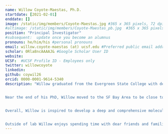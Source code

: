 ```yaml
---
name: Willow Coyote-Maestas, Ph.D.
startdate: [2021-02-01]
enddate: []
image: /static/img/members/Coyote-Maestas.jpg #365 x 365 pixels, 72 dpi
#altimage: /static/img/members/Coyote-Maestas_pb.jpg  #365 x 365 pixels, 72 dpi
position: "Principal Investigator"
#subsequent:  update once you become an alumnus
pronouns: he/him/his #personal pronouns
email: willow.coyote-maestas (at) ucsf.edu #Preferred public email address
scholar: 0Rla8ncAAAAJ& #Google Scholar User ID
website:
UCSF:  #UCSF Profile ID - Employees only
twitter: willowcoyote
linkedin:
github: coywil26
orcid: 0000-0001-9614-5340
description: "Willow graduated from the Evergreen State College with degrees in Chemistry and Environmental studies. As an undergraduate in [Dr. Anitra Ingalls’s](https://sites.google.com/view/anitra-ingalls) lab at the University of Washington, he studied how B vitamins mediate microbial interactions and diversity in the open ocean. For graduate school, Willow did his Ph.D. in [Dr. Daniel Schmidt’s](http://www.biologyplus.org) lab at the University of Minnesota, where he developed massively parallel sequencing-based methods to study and engineer membrane proteins proteins. Willow found mutational and insertional scanning methods can be useful for identifying regions of a protein involved in functionally meaningful conformational changes, developed mechanistic models for how to assemble protein domains to create useful multi-domain protein tools, and studied the evolution of ion channel regulation.


Near the end of his PhD, Willow moved to the SF Bay Area to be close to family for personal reasons and took up residence as a visitor in [Dr. James Fraser's](https://fraserlab.com) lab at UCSF. Within mere weeks the Covid pandemic struck leading Willow to become stuck in the Bay Area and was convinced to stick around for a bit longer at UCSF as an [HHMI Hanna Gray](https://www.hhmi.org/programs/hanna-h-gray-fellows-program#Fellows) and [QBI Fellow](https://fellows.ucsf.edu/current-fellows#:~:text=QBI%20Fellows%3A%20). In this role, Willow further developed mechanistic genetic screening approaches for studying how membrane proteins fold, traffic, function, and are regulated. This experience was a tremendous amount of fun and convinced both Willow and the UCSF community to make it an even longer term journey together when Willow was appointed as an Assistant Professor in Bioengineering and Therapeutic Sciences at UCSF.


Overall, Willow is inspired to develop a deep and comprehensive molecular, cellular, and physiological understanding for how membrane proteins allows us to interact with the world around us, how they break to cause the diseases that ail us, and how we can better treat these diseases with therapeutics. More broadly Willow wants to keep growing, learning, and having fun through the scientific endeavor!


Outside of lab Willow enjoys spending time with dear friends and families, creating and listening to music, enjoying and making delicious food, meandering through nature, and whatever hobbies catch his interest."
---
```

